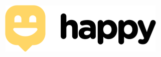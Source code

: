<h1>
    <img alt="Happy" title="Happy" src="https://raw.githubusercontent.com/VDR-Crowley/nlw3-discovery/6121aa396a78543f5f775022a37d57129b3852b8/.github/logo.svg" />
</h1>


